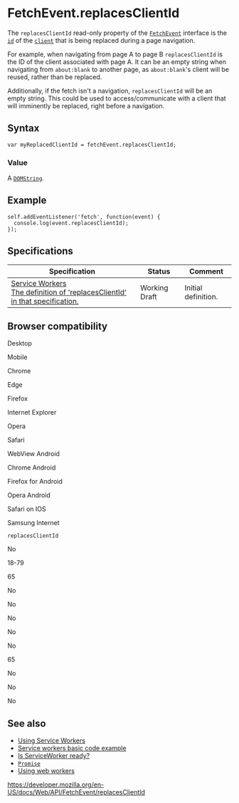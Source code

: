 # FetchEvent.replacesClientId

The `replacesClientId` read-only property of the [`FetchEvent`](../fetchevent) interface is the [`id`](../client/id) of the [`client`](../client) that is being replaced during a page navigation.

For example, when navigating from page A to page B `replacesClientId` is the ID of the client associated with page A. It can be an empty string when navigating from `about:blank` to another page, as `about:blank`'s client will be reused, rather than be replaced.

Additionally, if the fetch isn't a navigation, `replacesClientId` will be an empty string. This could be used to access/communicate with a client that will imminently be replaced, right before a navigation.

## Syntax

    var myReplacedClientId = fetchEvent.replacesClientId;

### Value

A [`DOMString`](../domstring).

## Example

    self.addEventListener('fetch', function(event) {
      console.log(event.replacesClientId);
    });

## Specifications

<table><thead><tr class="header"><th>Specification</th><th>Status</th><th>Comment</th></tr></thead><tbody><tr class="odd"><td><a href="https://w3c.github.io/ServiceWorker/#dom-fetchevent-replacesclientid">Service Workers<br />
<span class="small">The definition of 'replacesClientId' in that specification.</span></a></td><td><span class="spec-wd">Working Draft</span></td><td>Initial definition.</td></tr></tbody></table>

## Browser compatibility

Desktop

Mobile

Chrome

Edge

Firefox

Internet Explorer

Opera

Safari

WebView Android

Chrome Android

Firefox for Android

Opera Android

Safari on IOS

Samsung Internet

`replacesClientId`

No

18-79

65

No

No

No

No

No

65

No

No

No

## See also

- [Using Service Workers](../service_worker_api/using_service_workers)
- [Service workers basic code example](https://github.com/mdn/sw-test)
- [Is ServiceWorker ready?](https://jakearchibald.github.io/isserviceworkerready/)
- [`Promise`](https://developer.mozilla.org/en-US/docs/Web/JavaScript/Reference/Global_Objects/Promise)
- [Using web workers](../web_workers_api/using_web_workers)

<a href="https://developer.mozilla.org/en-US/docs/Web/API/FetchEvent/replacesClientId" class="_attribution-link">https://developer.mozilla.org/en-US/docs/Web/API/FetchEvent/replacesClientId</a>
